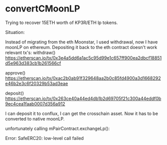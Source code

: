 # convertCMoonLP
Trying to recover 15ETH worth of KP3R/ETH lp tokens.


Situation:


Instead of migrating from the eth Moonstar, I used withdrawal, now I have moonLP on ethereum. 
Depositing it back to the eth contract doesn't work
relevant tx's:
withdraw()
https://etherscan.io/tx/0x3e4a5dd6a1ac5c95d99e1c657ff900ea2dbcf18851d5e963d383cb1b261566cf

approve()
https://etherscan.io/tx/0xac2b0ab91f329648aa2b0c85fd4900a3d1668292e46b2e3c6f20329b53ad3eae

deposit()
https://etherscan.io/tx/0x263ce40a44ed4db1b2d69705f21c300a44eddf0b9ec4cea1faab0007d356a912 


I can deposit it to conflux, I can get the crosschain asset. Now it has to be converted to native moonLP.

unfortunately calling mPairContract.exchangeLp():


Error: SafeERC20: low-level call failed

